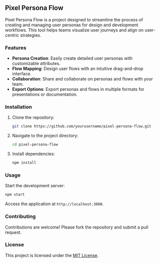 ## Pixel Persona Flow

Pixel Persona Flow is a project designed to streamline the process of creating and managing user personas for design and development workflows. This tool helps teams visualize user journeys and align on user-centric strategies.

### Features
- **Persona Creation**: Easily create detailed user personas with customizable attributes.
- **Flow Mapping**: Design user flows with an intuitive drag-and-drop interface.
- **Collaboration**: Share and collaborate on personas and flows with your team.
- **Export Options**: Export personas and flows in multiple formats for presentations or documentation.

### Installation
1. Clone the repository:
    ```bash
    git clone https://github.com/yourusername/pixel-persona-flow.git
    ```
2. Navigate to the project directory:
    ```bash
    cd pixel-persona-flow
    ```
3. Install dependencies:
    ```bash
    npm install
    ```

### Usage
Start the development server:
```bash
npm start
```
Access the application at `http://localhost:3000`.

### Contributing
Contributions are welcome! Please fork the repository and submit a pull request.

### License
This project is licensed under the [MIT License](LICENSE).
